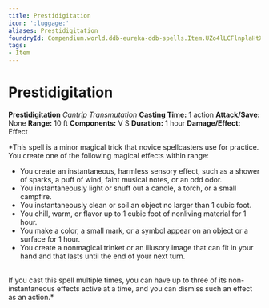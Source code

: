 ```yaml
---
title: Prestidigitation
icon: ':luggage:'
aliases: Prestidigitation
foundryId: Compendium.world.ddb-eureka-ddb-spells.Item.UZo4lLCFlnplaHtX
tags:
- Item
---
```


# Prestidigitation

**Prestidigitation**
_Cantrip Transmutation_
**Casting Time:** 1 action
**Attack/Save:** None
**Range:** 10 ft
**Components:** V S
**Duration:** 1 hour
**Damage/Effect:** Effect

*This spell is a minor magical trick that novice spellcasters use for practice. You create one of the following magical effects within range:
* You create an instantaneous, harmless sensory effect, such as a shower of sparks, a puff of wind, faint musical notes, or an odd odor.
* You instantaneously light or snuff out a candle, a torch, or a small campfire.
* You instantaneously clean or soil an object no larger than 1 cubic foot.
* You chill, warm, or flavor up to 1 cubic foot of nonliving material for 1 hour.
* You make a color, a small mark, or a symbol appear on an object or a surface for 1 hour.
* You create a nonmagical trinket or an illusory image that can fit in your hand and that lasts until the end of your next turn.

<br />If you cast this spell multiple times, you can have up to three of its non-instantaneous effects active at a time, and you can dismiss such an effect as an action.*